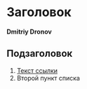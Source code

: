 # Заголовок

**Dmitriy Dronov**

## Подзаголовок

1. [Текст ссылки](цель_ссылки)
2. Второй пункт списка
